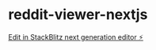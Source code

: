 # reddit-viewer-nextjs

[Edit in StackBlitz next generation editor ⚡️](https://stackblitz.com/~/github.com/SpyCoder77Alt/reddit-viewer-nextjs)